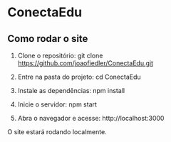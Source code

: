 # ConectaEdu

## Como rodar o site

1. Clone o repositório:
git clone https://github.com/joaofiedler/ConectaEdu.git

2. Entre na pasta do projeto:
cd ConectaEdu

3. Instale as dependências:
npm install

4. Inicie o servidor:
npm start

5. Abra o navegador e acesse:
http://localhost:3000

O site estará rodando localmente.
